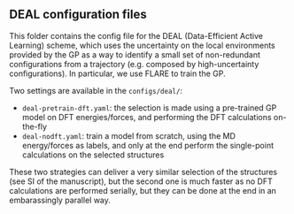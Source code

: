 ## DEAL configuration files

This folder contains the config file for the DEAL (Data-Efficient Active Learning) scheme, which uses the uncertainty on the local environments provided by the GP as a way to identify a small set of non-redundant configurations from a trajectory (e.g. composed by high-uncertainty configurations). In particular, we use FLARE to train the GP.

Two settings are available in the `configs/deal/`:

* `deal-pretrain-dft.yaml`: the selection is made using a pre-trained GP model on DFT energies/forces, and performing the DFT calculations on-the-fly
* `deal-nodft.yaml`: train a model from scratch, using the MD energy/forces as labels, and only at the end perform the single-point calculations on the selected structures

These two strategies can deliver a very similar selection of the structures (see SI of the manuscript), but the second one is much faster as no DFT calculations are performed serially, but they can be done at the end in an embarassingly parallel way. 